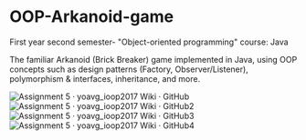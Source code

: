 # OOP-Arkanoid-game 
First year second semester- "Object-oriented programming" course: Java

The familiar Arkanoid (Brick Breaker) game implemented in Java, using OOP concepts such as design patterns (Factory, Observer/Listener), polymorphism & interfaces, inheritance, and more.

![Assignment 5 · yoavg_ioop2017 Wiki · GitHub](https://user-images.githubusercontent.com/45766976/115215979-b8615c80-a10c-11eb-885b-ac7932b03c3e.jpg)
![Assignment 5 · yoavg_ioop2017 Wiki · GitHub2](https://user-images.githubusercontent.com/45766976/115215977-b7c8c600-a10c-11eb-8931-6d425ba59921.jpg)
![Assignment 5 · yoavg_ioop2017 Wiki · GitHub3](https://user-images.githubusercontent.com/45766976/115215974-b7302f80-a10c-11eb-93d4-bdb515a48773.jpg)
![Assignment 5 · yoavg_ioop2017 Wiki · GitHub4](https://user-images.githubusercontent.com/45766976/115215970-b6979900-a10c-11eb-8aa3-72857982e549.jpg)
